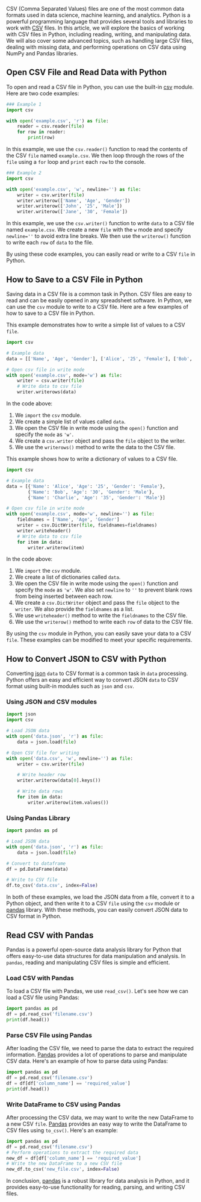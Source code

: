 CSV (Comma Separated Values) files are one of the most common data formats used in data science, machine learning, and analytics. Python is a powerful programming language that provides several tools and libraries to work with [CSV](https://en.wikipedia.org/wiki/Comma-separated_values) files. In this article, we will explore the basics of working with CSV files in Python, including reading, writing, and manipulating data. We will also cover some advanced topics, such as handling large CSV files, dealing with missing data, and performing operations on CSV data using NumPy and Pandas libraries.  
  
## Open CSV File and Read Data with Python  

To open and read a CSV file in Python, you can use the built-in [csv](https://docs.python.org/3/library/csv.html) module. Here are two code examples:

```python
### Example 1
import csv

with open('example.csv', 'r') as file:
    reader = csv.reader(file)
    for row in reader:
        print(row)
```

In this example, we use the `csv.reader()` function to read the contents of the CSV `file` named `example.csv`. We then loop through the rows of the `file` using a `for` loop and `print` each `row` to the console.

```python
### Example 2
import csv

with open('example.csv', 'w', newline='') as file:
    writer = csv.writer(file)
    writer.writerow(['Name', 'Age', 'Gender'])
    writer.writerow(['John', '25', 'Male'])
    writer.writerow(['Jane', '30', 'Female'])
```

In this example, we use the `csv.writer()` function to write `data` to a CSV file named `example.csv`. We create a new `file` with the `w` mode and specify `newline=''` to avoid extra line breaks. We then use the `writerow()` function to write each `row` of `data` to the file.

By using these code examples, you can easily read or write to a CSV `file` in Python.  
  
## How to Save to a CSV File in Python  

Saving data in a CSV file is a common task in Python. CSV files are easy to read and can be easily opened in any spreadsheet software. In Python, we can use the `csv` module to write to a CSV file. Here are a few examples of how to save to a CSV file in Python.

This example demonstrates how to write a simple list of values to a CSV `file`. 

```python
import csv

# Example data
data = [['Name', 'Age', 'Gender'], ['Alice', '25', 'Female'], ['Bob', '30', 'Male'], ['Charlie', '35', 'Male']]

# Open csv file in write mode
with open('example.csv', mode='w') as file:
    writer = csv.writer(file)
    # Write data to csv file
    writer.writerows(data)
```

In the code above:

1. We `import` the `csv` module.
2. We create a simple list of values called `data`.
3. We open the CSV file in write mode using the `open()` function and specify the `mode` as `'w'`.
4. We create a `csv.writer` object and pass the `file` object to the writer.
5. We use the `writerows()` method to write the data to the CSV file.

This example shows how to write a dictionary of values to a CSV file.

```python
import csv

# Example data
data = [{'Name': 'Alice', 'Age': '25', 'Gender': 'Female'},
        {'Name': 'Bob', 'Age': '30', 'Gender': 'Male'},
        {'Name': 'Charlie', 'Age': '35', 'Gender': 'Male'}]

# Open csv file in write mode
with open('example.csv', mode='w', newline='') as file:
    fieldnames = ['Name', 'Age', 'Gender']
    writer = csv.DictWriter(file, fieldnames=fieldnames)
    writer.writeheader()
    # Write data to csv file
    for item in data:
        writer.writerow(item)
```

In the code above:

1. We `import` the `csv` module.
2. We create a list of dictionaries called `data`.
3. We open the CSV file in write mode using the `open()` function and specify the `mode` as `'w'`. We also set `newline` to `''` to prevent blank rows from being inserted between each row.
4. We create a `csv.DictWriter` object and pass the `file` object to the `writer`. We also provide the `fieldnames` as a list.
5. We use `writeheader()` method to write the `fieldnames` to the CSV file.
6. We use the `writerow()` method to write each `row` of data to the CSV file.

By using the `csv` module in Python, you can easily save your data to a CSV `file`. These examples can be modified to meet your specific requirements.  
  
## How to Convert JSON to CSV with Python  

Converting [json](https://docs.python.org/3/library/json.html) `data` to CSV format is a common task in `data` processing. Python offers an easy and efficient way to convert JSON `data` to CSV format using built-in modules such as `json` and `csv`.

### Using JSON and CSV modules

```python
import json
import csv

# Load JSON data
with open('data.json', 'r') as file:
    data = json.load(file)

# Open CSV file for writing
with open('data.csv', 'w', newline='') as file:
    writer = csv.writer(file)

    # Write header row
    writer.writerow(data[0].keys())

    # Write data rows
    for item in data:
        writer.writerow(item.values())
```

### Using Pandas Library

```python
import pandas as pd

# Load JSON data
with open('data.json', 'r') as file:
    data = json.load(file)

# Convert to dataframe
df = pd.DataFrame(data)

# Write to CSV file
df.to_csv('data.csv', index=False)
```

In both of these examples, we load the JSON data from a file, convert it to a Python object, and then write it to a CSV `file` using the `csv` module or [pandas](https://pypi.org/project/pandas/) library. With these methods, you can easily convert JSON data to CSV format in Python.  
  
## Read CSV with Pandas  

Pandas is a powerful open-source data analysis library for Python that offers easy-to-use data structures for data manipulation and analysis. In `pandas`, reading and manipulating CSV files is simple and efficient.

### Load CSV with Pandas

To load a CSV file with Pandas, we use `read_csv()`. Let's see how we can load a CSV file using Pandas:

```python
import pandas as pd
df = pd.read_csv('filename.csv')
print(df.head())
```

### Parse CSV File using Pandas

After loading the CSV file, we need to parse the data to extract the required information. [Pandas](https://pypi.org/project/pandas/) provides a lot of operations to parse and manipulate CSV data. Here's an example of how to parse data using Pandas:

```python
import pandas as pd
df = pd.read_csv('filename.csv')
df = df[df['column_name'] == 'required_value']
print(df.head())
```

### Write DataFrame to CSV using Pandas

After processing the CSV data, we may want to write the new DataFrame to a new CSV `file`. [Pandas](https://pypi.org/project/pandas/) provides an easy way to write the DataFrame to CSV files using `to_csv()`. Here's an example:

```python
import pandas as pd
df = pd.read_csv('filename.csv')
# Perform operations to extract the required data
new_df = df[df['column_name'] == 'required_value']
# Write the new DataFrame to a new CSV file
new_df.to_csv('new_file.csv', index=False)
```

In conclusion, [pandas](https://pypi.org/project/pandas/) is a robust library for data analysis in Python, and it provides easy-to-use functionality for reading, parsing, and writing CSV files.  
